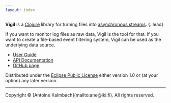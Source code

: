 ```yaml
---
layout: index
---
```


**Vigil** is a [Clojure](http://clojure.org) library for turning files into [asynchronous streams](https://en.wikipedia.org/wiki/Stream_processing).
{:.lead}

If you want to monitor log files as raw data, Vigil is the tool for that. If you want to
create a file-based event filtering system, Vigil can be used as the underlying data source.

* [User Guide](./guide.html)
* [API Documentation](./api)
* [GitHub page](https://github.com/ane/vigil)

Distributed under the [Eclipse Public License](https://www.eclipse.org/legal/epl-v10.html) either version 1.0 or (at
your option) any later version.

<hr/>
Copyright &copy; [Antoine Kalmbach](mailto:ane@iki.fi). All rights reserved. 

